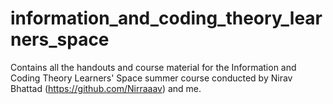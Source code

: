# information_and_coding_theory_learners_space
Contains all the handouts and course material for the Information and Coding Theory Learners' Space summer course conducted by Nirav Bhattad (https://github.com/Nirraaav) and me.
